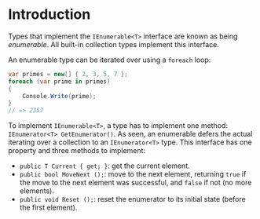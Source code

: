 # Introduction

Types that implement the `IEnumerable<T>` interface are known as being _enumerable_. All built-in collection types implement this interface.

An enumerable type can be iterated over using a `foreach` loop:

```csharp
var primes = new[] { 2, 3, 5, 7 };
foreach (var prime in primes)
{
    Console.Write(prime);
}
// => 2357
```

To implement `IEnumerable<T>`, a type has to implement one method: `IEnumerator<T> GetEnumerator()`. As seen, an enumerable defers the actual iterating over a collection to an `IEnumerator<T>` type. This interface has one property and three methods to implement:

- `public T Current { get; }`: get the current element.
- `public bool MoveNext ();`: move to the next element, returning `true` if the move to the next element was successful, and `false` if not (no more elements).
- `public void Reset ();`: reset the enumerator to its initial state (before the first element).
